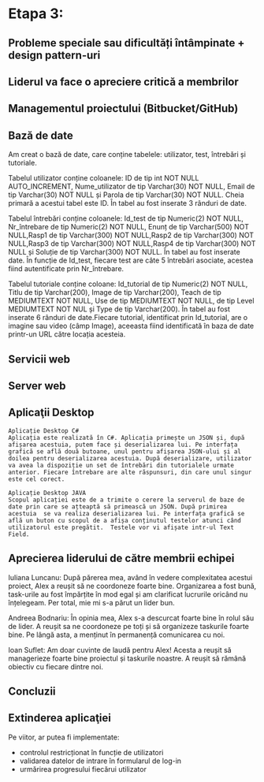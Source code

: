 
# Etapa 3:

## Probleme speciale sau dificultăți întâmpinate + design pattern-uri

## Liderul va face o apreciere critică a membrilor

## Managementul proiectului (Bitbucket/GitHub)

## Bază de date
Am creat o bază de date, care conține tabelele: utilizator, test, întrebări și tutoriale. 

Tabelul utilizator conține coloanele: ID de tip int NOT NULL AUTO_INCREMENT, Nume_utilizator de tip Varchar(30) NOT NULL, Email de tip Varchar(30) NOT NULL și Parola de tip Varchar(30) NOT NULL. Cheia primară a acestui tabel este ID. În tabel au fost inserate 3 rânduri de date. 

Tabelul întrebări conține coloanele: Id_test de tip Numeric(2) NOT NULL, Nr_întrebare de tip Numeric(2) NOT NULL, Enunț de tip  Varchar(500) NOT NULL,Rasp1 de tip Varchar(300) NOT NULL,Rasp2 de tip Varchar(300) NOT NULL,Rasp3 de tip Varchar(300) NOT NULL,Rasp4 de tip Varchar(300) NOT NULL și Soluție de tip Varchar(300) NOT NULL. În tabel au fost inserate date. În funcție de Id_test, fiecare test are câte 5 întrebări asociate, acestea fiind autentificate prin Nr_întrebare. 

Tabelul tutoriale conține coloane: Id_tutorial de tip Numeric(2) NOT NULL, Titlu de tip Varchar(200), Image de tip Varchar(200), Teach de tip MEDIUMTEXT NOT NULL, Use de tip MEDIUMTEXT NOT NULL, de tip Level MEDIUMTEXT NOT NUL și Type de tip Varchar(200). În tabel au fost inserate 6 rânduri de date.Fiecare tutorial, identificat prin Id_tutorial, are o imagine sau video (câmp Image), aceeasta fiind identificată în baza de date printr-un URL către locația acesteia. 


## Servicii web

## Server web

## Aplicaţii Desktop
  	Aplicație Desktop C#
    Aplicația este realizată în C#. Aplicația primește un JSON și, după afișarea acestuia, putem face și deserializarea lui. Pe interfața grafică se află două butoane, unul pentru afișarea JSON-ului și al doilea pentru deserializarea acestuia. După deserializare, utilizator va avea la dispoziție un set de întrebări din tutorialele urmate anterior. Fiecare întrebare are alte răspunsuri, din care unul singur este cel corect. 
    
    Aplicație Desktop JAVA
    Scopul aplicației este de a trimite o cerere la serverul de baze de date prin care se ațteaptă să primească un JSON. După primirea acestuia  se va realiza deserializarea lui. Pe interfața grafică se află un buton cu scopul de a afișa conținutul testelor atunci când utilizatorul este pregătit.  Testele vor vi afișate intr-ul Text Field.

## Aprecierea liderului de către membrii echipei

Iuliana Luncanu: După părerea mea, având în vedere complexitatea acestui proiect, Alex a reușit să ne coordoneze foarte bine. Organizarea a fost bună, task-urile au fost împărțite în mod egal și am clarificat  lucrurile oricând nu înțelegeam. Per total, mie mi s-a părut un lider bun. 

Andreea Bodnariu: În opinia mea, Alex s-a descurcat foarte bine în rolul său de lider. A reușit sa ne coordoneze pe toți și să organizeze taskurile foarte bine. Pe lângă asta, a menținut în permanență comunicarea cu noi.

Ioan Suflet: Am doar cuvinte de laudă pentru Alex! Acesta a reușit să managerieze foarte bine proiectul și taskurile noastre. A reușit să rămână obiectiv cu fiecare dintre noi.
## Concluzii

## Extinderea aplicaţiei

Pe viitor, ar putea fi implementate:
  - controlul restricționat în funcție de utilizatori 
  - validarea datelor de intrare în formularul de log-in
  - urmărirea progresului fiecărui utilizator 
